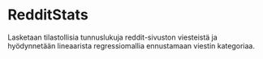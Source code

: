 # RedditStats
Lasketaan tilastollisia tunnuslukuja reddit-sivuston viesteistä ja hyödynnetään lineaarista regressiomallia ennustamaan viestin kategoriaa.
